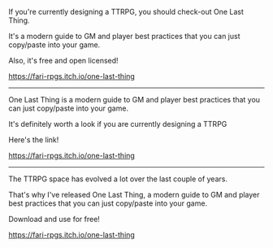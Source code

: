 If you're currently designing a TTRPG, you should check-out One Last Thing.

It's a modern guide to GM and player best practices that you can just copy/paste into your game.

Also, it's free and open licensed!

https://fari-rpgs.itch.io/one-last-thing

---

One Last Thing is a modern guide to GM and player best practices that you can just copy/paste into your game.

It's definitely worth a look if you are currently designing a TTRPG

Here's the link!

https://fari-rpgs.itch.io/one-last-thing

---

The TTRPG space has evolved a lot over the last couple of years.

That's why I've released One Last Thing, a modern guide to GM and player best practices that you can just copy/paste into your game.

Download and use for free!

https://fari-rpgs.itch.io/one-last-thing